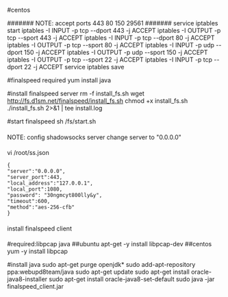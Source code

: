 #centos 

#######
NOTE: accept ports 443 80 150 29561
#######
service iptables start
iptables -I INPUT -p tcp --dport 443 -j ACCEPT
iptables -I OUTPUT -p tcp --sport 443 -j ACCEPT
iptables -I INPUT -p tcp --dport 80 -j ACCEPT
iptables -I OUTPUT -p tcp --sport 80 -j ACCEPT
iptables -I INPUT -p udp --dport 150 -j ACCEPT
iptables -I OUTPUT -p udp --sport 150 -j ACCEPT
iptables -I OUTPUT -p tcp --sport 22 -j ACCEPT
iptables -I INPUT -p tcp --dport 22 -j ACCEPT
service iptables save


#finalspeed required
yum install java

#install finalspeed server
rm -f install_fs.sh
wget  http://fs.d1sm.net/finalspeed/install_fs.sh
chmod +x install_fs.sh
./install_fs.sh 2>&1 | tee install.log

#start finalspeed
sh /fs/start.sh


####
NOTE:
config shadowsocks server
change server to "0.0.0.0"
####
vi /root/ss.json
```
{
"server":"0.0.0.0",
"server_port":443,
"local_address":"127.0.0.1",
"local_port":1080,
"password": "30ngmcyt800lly&y",
"timeout":600,
"method":"aes-256-cfb"
}
```

####
install finalspeed client
####
#required:libpcap java
##ubuntu
apt-get -y install libpcap-dev
##centos
yum -y install libpcap

#install java
sudo apt-get purge openjdk*
sudo add-apt-repository ppa:webupd8team/java
sudo apt-get update
sudo apt-get install oracle-java8-installer
sudo apt-get install oracle-java8-set-default
sudo java -jar finalspeed_client.jar